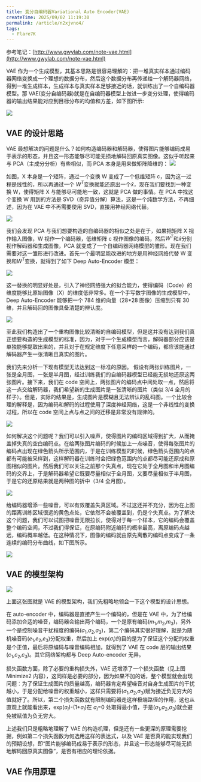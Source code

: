 ```yaml
---
title: 变分自编码器Variational Auto Encoder(VAE)
createTime: 2025/09/02 11:19:30
permalink: /article/n2xjvno4/
tags:
  - Flare7K
---
```


参考笔记：[http://www.gwylab.com/note-vae.html](http://www.gwylab.com/note-vae.html)

VAE 作为一个生成模型，其基本思路是很容易理解的：把一堆真实样本通过编码器网络变换成一个理想的数据分布，然后这个数据分布再传递给一个解码器网络，得到一堆生成样本，生成样本与真实样本足够接近的话，就训练出了一个自编码器模型。那 VAE(变分自编码器)就是在自编码器模型上做进一步变分处理，使得编码器的输出结果能对应到目标分布的均值和方差，如下图所示:

![](pictures/VAE1.png)

## VAE 的设计思路

VAE 最想解决的问题是什么？如何构造编码器和解码器，使得图片能够编码成易于表示的形态，并且这一形态能够尽可能无损地解码回原真实图像。这似乎听起来与 PCA（主成分分析）有些相似，而 PCA 本身是用来做矩阵降维的：
![](pictures/VAE2.png)

如图，X 本身是一个矩阵，通过一个变换 W 变成了一个低维矩阵 c，因为这一过程是线性的，所以再通过一个 $W^T$变换就能还原出一个$\hat{x}$，现在我们要找到一种变换 W，使得矩阵 X 与能够尽可能地一致，这就是 PCA 做的事情。在 PCA 中找这个变换 W 用到的方法是 SVD（奇异值分解）算法，这是一个纯数学方法，不再细述，因为在 VAE 中不再需要使用 SVD，直接用神经网络代替。

![](pictures/VAE3.png)

我们会发现 PCA 与我们想要构造的自编码器的相似之处是在于，如果把矩阵 X 视作输入图像，W 视作一个编码器，低维矩阵 c 视作图像的编码，然后$W^T$和$\hat{x}$分别视作解码器和生成图像，PCA 就变成了一个自编码器网络模型的雏形。现在我们需要对这一雏形进行改进。首先一个最明显能改进的地方是用神经网络代替 W 变换和$W^T$变换，就得到了如下 Deep Auto-Encoder 模型：

![](pictures/VAE4.png)

这一替换的明显好处是，引入了神经网络强大的拟合能力，使得编码（Code）的维度能够比原始图像（X）的维度低非常多。在一个手写数字图像的生成模型中，Deep Auto-Encoder 能够把一个 784 维的向量（28\*28 图像）压缩到只有 30 维，并且解码回的图像具备清楚的辨认度。

![](pictures/VAE5.png)

至此我们构造出了一个重构图像比较清晰的自编码模型，但是这并没有达到我们真正想要构造的生成模型的标准，因为，对于一个生成模型而言，解码器部分应该是单独能够提取出来的，并且对于在规定维度下任意采样的一个编码，都应该能通过解码器产生一张清晰且真实的图片。

我们先来分析一下现有模型无法达到这一标准的原因。
假设有两张训练图片，一张是全月图，一张是半月图，经过训练我们的自编码器模型已经能无损地还原这两张图片。接下来，我们在 code 空间上，两张图片的编码点中间处取一点，然后将这一点交给解码器，我们希望新的生成图片是一张清晰的图片（类似 3/4 全月的样子）。但是，实际的结果是，生成图片是模糊且无法辨认的乱码图。一个比较合理的解释是，因为编码和解码的过程使用了深度神经网络，这是一个非线性的变换过程，所以在 code 空间上点与点之间的迁移是非常没有规律的。

![](pictures/VAE6.png)

如何解决这个问题呢？我们可以引入噪声，使得图片的编码区域得到扩大，从而掩盖掉失真的空白编码点。在给两张图片编码的时候加上一点噪音，使得每张图片的编码点出现在绿色箭头所示范围内，于是在训练模型的时候，绿色箭头范围内的点都有可能被采样到，这样解码器在训练时会把绿色范围内的点都尽可能还原成和原图相似的图片。然后我们可以关注之前那个失真点，现在它处于全月图和半月图编码的交界上，于是解码器希望它既要尽量相似于全月图，又要尽量相似于半月图，于是它的还原结果就是两种图的折中（3/4 全月图）。

![](pictures/VAE7.png)

给编码器增添一些噪音，可以有效覆盖失真区域。不过这还并不充分，因为在上图的距离训练区域很远的黄色点处，它依然不会被覆盖到，仍是个失真点。为了解决这个问题，我们可以试图把噪音无限拉长，使得对于每一个样本，它的编码会覆盖整个编码空间，不过我们得保证，在原编码附近编码的概率最高，离原编码点越远，编码概率越低。在这种情况下，图像的编码就由原先离散的编码点变成了一条连续的编码分布曲线，如下图所示。

![](pictures/VAE8.png)

## VAE 的模型架构

![](pictures/VAE9.png)

上面这张图就是 VAE 的模型架构，我们先粗略地领会一下这个模型的设计思想。

在 auto-encoder 中，编码器是直接产生一个编码的，但是在 VAE 中，为了给编码添加合适的噪音，编码器会输出两个编码，一个是原有编码($m_1$,$m_2$,$m_3$)，另外一个是控制噪音干扰程度的编码($\sigma_1$,$\sigma_2$,$\sigma_3$)，第二个编码其实很好理解，就是为随机噪音码($e_1$,$e_2$,$e_3$)分配权重，然后加上 exp($\sigma_i$)的目的是为了保证这个分配的权重是个正值，最后将原编码与噪音编码相加，就得到了 VAE 在 code 层的输出结果($c_1$,$c_2$,$c_3$)。其它网络架构都与 Deep Auto-encoder 无异。

损失函数方面，除了必要的重构损失外，VAE 还增添了一个损失函数（见上图 Minimize2 内容），这同样是必要的部分，因为如果不加的话，整个模型就会出现问题：为了保证生成图片的质量越高，编码器肯定希望噪音对自身生成图片的干扰越小，于是分配给噪音的权重越小，这样只需要将($\sigma_1$,$\sigma_2$,$\sigma_3$)赋为接近负无穷大的值就好了。所以，第二个损失函数就有限制编码器走这样极端路径的作用，这也从直观上就能看出来，exp($\sigma_i$)-(1+$\sigma_i$)在 $\sigma_i$=0 处取得最小值，于是($\sigma_1$,$\sigma_2$,$\sigma_3$)就会避免被赋值为负无穷大。

上述我们只是粗略地理解了 VAE 的构造机理，但是还有一些更深的原理需要挖掘，例如第二个损失函数为何选用这样的表达式，以及 VAE 是否真的能实现我们的预期设想，即“图片能够编码成易于表示的形态，并且这一形态能够尽可能无损地解码回原真实图像”，是否有相应的理论依据。

## VAE 作用原理
